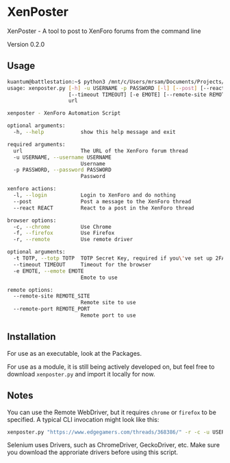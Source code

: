 # XenPoster

XenPoster - A tool to post to XenForo forums from the command line

Version 0.2.0

## Usage

```bash
kuantum@battlestation:~$ python3 /mnt/c/Users/mrsam/Documents/Projects/xenposter/xenposter/xenposter.py -h
usage: xenposter.py [-h] -u USERNAME -p PASSWORD [-l] [--post] [--react REACT] [-c] [-f] [-r] [-t TOTP]
                    [--timeout TIMEOUT] [-e EMOTE] [--remote-site REMOTE_SITE] [--remote-port REMOTE_PORT]
                    url

xenposter - XenForo Automation Script

optional arguments:
  -h, --help            show this help message and exit

required arguments:
  url                   The URL of the XenForo forum thread
  -u USERNAME, --username USERNAME
                        Username
  -p PASSWORD, --password PASSWORD
                        Password

xenforo actions:
  -l, --login           Login to XenForo and do nothing
  --post                Post a message to the XenForo thread
  --react REACT         React to a post in the XenForo thread

browser options:
  -c, --chrome          Use Chrome
  -f, --firefox         Use Firefox
  -r, --remote          Use remote driver

optional arguments:
  -t TOTP, --totp TOTP  TOTP Secret Key, required if you\'ve set up 2FA
  --timeout TIMEOUT     Timeout for the browser
  -e EMOTE, --emote EMOTE
                        Emote to use

remote options:
  --remote-site REMOTE_SITE
                        Remote site to use
  --remote-port REMOTE_PORT
                        Remote port to use
```

## Installation

For use as an executable, look at the Packages.

For use as a module, it is still being actively developed on, but feel free to download `xenposter.py` and import it locally for now.

## Notes

You can use the Remote WebDriver, but it requires `chrome` or `firefox` to be specified.
A typical CLI invocation might look like this:

```bash
xenposter.py "https://www.edgegamers.com/threads/368386/" -r -c -u USERNAME -p PASSWORD -t TOTP_SECRET_KEY -m "R&U" --remote-site "http://192.168.1.100" --remote-port "4444"
```

Selenium uses Drivers, such as ChromeDriver, GeckoDriver, etc. Make sure you download the approriate drivers before using this script.
